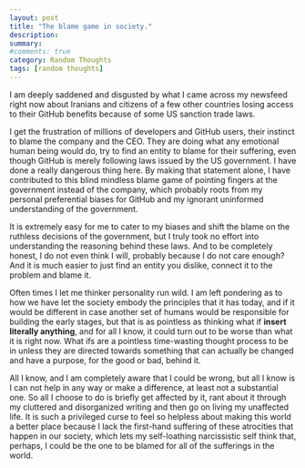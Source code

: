 ```yaml
---
layout: post
title: "The blame game in society."
description:
summary:
#comments: true
category: Random Thoughts
tags: [random thoughts]
---
```


I am deeply saddened and disgusted by what I came across my newsfeed right now about Iranians and citizens of a few other countries losing access to their GitHub benefits because of some US sanction trade laws.

I get the frustration of millions of developers and GitHub users, their instinct to blame the company and the CEO. They are doing what any emotional human being would do, try to find an entity to blame for their suffering, even though GitHub is merely following laws issued by the US government. I have done a really dangerous thing here. By making that statement alone, I have contributed to this blind mindless blame game of pointing fingers at the government instead of the company, which probably roots from my personal preferential biases for GitHub and my ignorant uninformed understanding of the government.

It is extremely easy for me to cater to my biases and shift the blame on the ruthless decisions of the government, but I truly took no effort into understanding the reasoning behind these laws. And to be completely honest, I do not even think I will, probably because I do not care enough? And it is much easier to just find an entity you dislike, connect it to the problem and blame it.

Often times I let me thinker personality run wild. I am left pondering as to how we have let the society embody the principles that it has today, and if it would be different in case another set of humans would be responsible for building the early stages, but that is as pointless as thinking what if **insert literally anything**, and for all I know, it could turn out to be worse than what it is right now. What ifs are a pointless time-wasting thought process to be in unless they are directed towards something that can actually be changed and have a purpose, for the good or bad, behind it.

All I know, and I am completely aware that I could be wrong, but all I know is I can not help in any way or make a difference, at least not a substantial one. So all I choose to do is briefly get affected by it, rant about it through my cluttered and disorganized writing and then go on living my unaffected life. It is such a privileged curse to feel so helpless about making this world a better place because I lack the first-hand suffering of these atrocities that happen in our society, which lets my self-loathing narcissistic self think that, perhaps, I could be the one to be blamed for all of the sufferings in the world.

